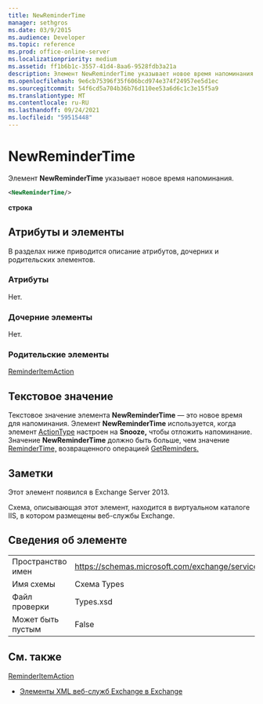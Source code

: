 ```yaml
---
title: NewReminderTime
manager: sethgros
ms.date: 03/9/2015
ms.audience: Developer
ms.topic: reference
ms.prod: office-online-server
ms.localizationpriority: medium
ms.assetid: ff1b6b1c-3557-41d4-8aa6-9528fdb3a21a
description: Элемент NewReminderTime указывает новое время напоминания.
ms.openlocfilehash: 9e6cb75396f35f606bcd974e374f24957ee5d1ec
ms.sourcegitcommit: 54f6cd5a704b36b76d110ee53a6d6c1c3e15f5a9
ms.translationtype: MT
ms.contentlocale: ru-RU
ms.lasthandoff: 09/24/2021
ms.locfileid: "59515448"
---
```

# <a name="newremindertime"></a>NewReminderTime

Элемент **NewReminderTime** указывает новое время напоминания. 
  
```XML
<NewReminderTime/>
```

 **строка**
## <a name="attributes-and-elements"></a>Атрибуты и элементы

В разделах ниже приводится описание атрибутов, дочерних и родительских элементов.
  
### <a name="attributes"></a>Атрибуты

Нет.
  
### <a name="child-elements"></a>Дочерние элементы

Нет.
  
### <a name="parent-elements"></a>Родительские элементы

[ReminderItemAction](reminderitemaction.md)
  
## <a name="text-value"></a>Текстовое значение

Текстовое значение элемента **NewReminderTime** — это новое время для напоминания. Элемент **NewReminderTime** используется, когда элемент [ActionType](actiontype-reminderactiontype.md) настроен на **Snooze,** чтобы отложить напоминание. Значение **NewReminderTime** должно быть больше, чем значение [ReminderTime,](remindertime.md) возвращенного операцией [GetReminders.](getreminders-operation.md)
  
## <a name="remarks"></a>Заметки

Этот элемент появился в Exchange Server 2013.
  
Схема, описывающая этот элемент, находится в виртуальном каталоге IIS, в котором размещены веб-службы Exchange.
  
## <a name="element-information"></a>Сведения об элементе

|||
|:-----|:-----|
|Пространство имен  <br/> |https://schemas.microsoft.com/exchange/services/2006/types  <br/> |
|Имя схемы  <br/> |Схема Types  <br/> |
|Файл проверки  <br/> |Types.xsd  <br/> |
|Может быть пустым  <br/> |False  <br/> |
   
## <a name="see-also"></a>См. также



[ReminderItemAction](reminderitemaction.md)


- [Элементы XML веб-служб Exchange в Exchange](ews-xml-elements-in-exchange.md)


